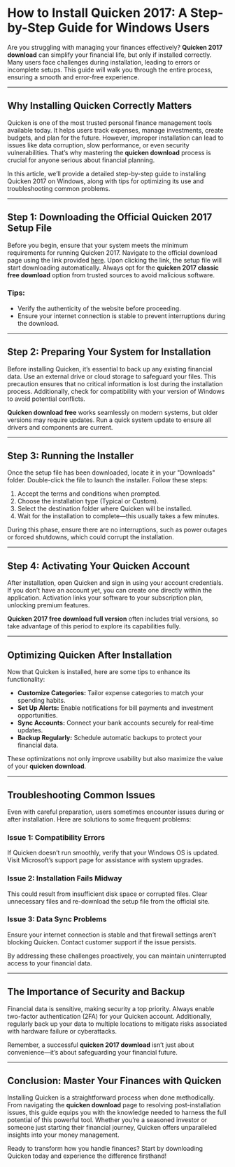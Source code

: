 # How to Install Quicken 2017: A Step-by-Step Guide for Windows Users  

Are you struggling with managing your finances effectively? **Quicken 2017 download** can simplify your financial life, but only if installed correctly. Many users face challenges during installation, leading to errors or incomplete setups. This guide will walk you through the entire process, ensuring a smooth and error-free experience.

---

## Why Installing Quicken Correctly Matters  

Quicken is one of the most trusted personal finance management tools available today. It helps users track expenses, manage investments, create budgets, and plan for the future. However, improper installation can lead to issues like data corruption, slow performance, or even security vulnerabilities. That’s why mastering the **quicken download** process is crucial for anyone serious about financial planning.  

In this article, we’ll provide a detailed step-by-step guide to installing Quicken 2017 on Windows, along with tips for optimizing its use and troubleshooting common problems.

---

## Step 1: Downloading the Official Quicken 2017 Setup File  

Before you begin, ensure that your system meets the minimum requirements for running Quicken 2017. Navigate to the official download page using the link provided [here](https://quicken.com/download). Upon clicking the link, the setup file will start downloading automatically. Always opt for the **quicken 2017 classic free download** option from trusted sources to avoid malicious software.  

### Tips:
- Verify the authenticity of the website before proceeding.  
- Ensure your internet connection is stable to prevent interruptions during the download.  

---

## Step 2: Preparing Your System for Installation  

Before installing Quicken, it’s essential to back up any existing financial data. Use an external drive or cloud storage to safeguard your files. This precaution ensures that no critical information is lost during the installation process. Additionally, check for compatibility with your version of Windows to avoid potential conflicts.  

**Quicken download free** works seamlessly on modern systems, but older versions may require updates. Run a quick system update to ensure all drivers and components are current.  

---

## Step 3: Running the Installer  

Once the setup file has been downloaded, locate it in your "Downloads" folder. Double-click the file to launch the installer. Follow these steps:  

1. Accept the terms and conditions when prompted.  
2. Choose the installation type (Typical or Custom).  
3. Select the destination folder where Quicken will be installed.  
4. Wait for the installation to complete—this usually takes a few minutes.  

During this phase, ensure there are no interruptions, such as power outages or forced shutdowns, which could corrupt the installation.  

---

## Step 4: Activating Your Quicken Account  

After installation, open Quicken and sign in using your account credentials. If you don’t have an account yet, you can create one directly within the application. Activation links your software to your subscription plan, unlocking premium features.  

**Quicken 2017 free download full version** often includes trial versions, so take advantage of this period to explore its capabilities fully.  

---

## Optimizing Quicken After Installation  

Now that Quicken is installed, here are some tips to enhance its functionality:  

- **Customize Categories:** Tailor expense categories to match your spending habits.  
- **Set Up Alerts:** Enable notifications for bill payments and investment opportunities.  
- **Sync Accounts:** Connect your bank accounts securely for real-time updates.  
- **Backup Regularly:** Schedule automatic backups to protect your financial data.  

These optimizations not only improve usability but also maximize the value of your **quicken download**.  

---

## Troubleshooting Common Issues  

Even with careful preparation, users sometimes encounter issues during or after installation. Here are solutions to some frequent problems:  

### Issue 1: Compatibility Errors  
If Quicken doesn’t run smoothly, verify that your Windows OS is updated. Visit Microsoft’s support page for assistance with system upgrades.  

### Issue 2: Installation Fails Midway  
This could result from insufficient disk space or corrupted files. Clear unnecessary files and re-download the setup file from the official site.  

### Issue 3: Data Sync Problems  
Ensure your internet connection is stable and that firewall settings aren’t blocking Quicken. Contact customer support if the issue persists.  

By addressing these challenges proactively, you can maintain uninterrupted access to your financial data.  

---

## The Importance of Security and Backup  

Financial data is sensitive, making security a top priority. Always enable two-factor authentication (2FA) for your Quicken account. Additionally, regularly back up your data to multiple locations to mitigate risks associated with hardware failure or cyberattacks.  

Remember, a successful **quicken 2017 download** isn’t just about convenience—it’s about safeguarding your financial future.  

---

## Conclusion: Master Your Finances with Quicken  

Installing Quicken is a straightforward process when done methodically. From navigating the **quicken download** page to resolving post-installation issues, this guide equips you with the knowledge needed to harness the full potential of this powerful tool. Whether you’re a seasoned investor or someone just starting their financial journey, Quicken offers unparalleled insights into your money management.  

Ready to transform how you handle finances? Start by downloading Quicken today and experience the difference firsthand!  

